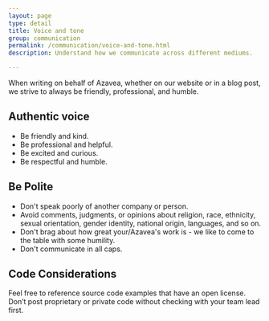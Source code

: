 ```yaml
---
layout: page
type: detail
title: Voice and tone
group: communication
permalink: /communication/voice-and-tone.html
description: Understand how we communicate across different mediums.

---
```

When writing on behalf of Azavea, whether on our website or in a blog post, we strive to always be friendly, professional, and humble.

## Authentic voice

- Be friendly and kind.
- Be professional and helpful.
- Be excited and curious.
- Be respectful and humble.

## Be Polite

- Don't speak poorly of another company or person.
- Avoid comments, judgments, or opinions about religion, race, ethnicity, sexual orientation, gender identity, national origin, languages, and so on.
- Don't brag about how great your/Azavea's work is - we like to come to the table with some humility.
- Don't communicate in all caps.

## Code Considerations
Feel free to reference source code examples that have an open license. Don’t post proprietary or private code without checking with your team lead first.
